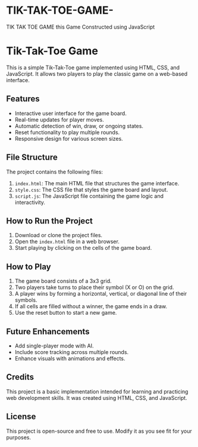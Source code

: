 # TIK-TAK-TOE-GAME-
TIK TAK TOE GAME this Game Constructed using JavaScript
# Tik-Tak-Toe Game

This is a simple Tik-Tak-Toe game implemented using HTML, CSS, and JavaScript. It allows two players to play the classic game on a web-based interface.

## Features

- Interactive user interface for the game board.
- Real-time updates for player moves.
- Automatic detection of win, draw, or ongoing states.
- Reset functionality to play multiple rounds.
- Responsive design for various screen sizes.

## File Structure

The project contains the following files:

1. `index.html`: The main HTML file that structures the game interface.
2. `style.css`: The CSS file that styles the game board and layout.
3. `script.js`: The JavaScript file containing the game logic and interactivity.

## How to Run the Project

1. Download or clone the project files.
2. Open the `index.html` file in a web browser.
3. Start playing by clicking on the cells of the game board.

## How to Play

1. The game board consists of a 3x3 grid.
2. Two players take turns to place their symbol (X or O) on the grid.
3. A player wins by forming a horizontal, vertical, or diagonal line of their symbols.
4. If all cells are filled without a winner, the game ends in a draw.
5. Use the reset button to start a new game.

## Future Enhancements

- Add single-player mode with AI.
- Include score tracking across multiple rounds.
- Enhance visuals with animations and effects.

## Credits

This project is a basic implementation intended for learning and practicing web development skills. It was created using HTML, CSS, and JavaScript.

## License

This project is open-source and free to use. Modify it as you see fit for your purposes.


